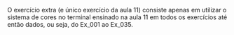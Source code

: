 O exercício extra (e único exercício da aula 11) consiste apenas em utilizar o sistema de cores no terminal ensinado na aula 11 em todos os exercícios até então dados, ou seja, do Ex_001 ao Ex_035.